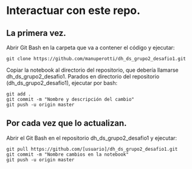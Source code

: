 # Interactuar con este repo.
## La primera vez.
Abrir Git Bash en la carpeta que va a contener el código y ejecutar:
```
git clone https://github.com/manuperotti/dh_ds_grupo2_desafio1.git
```
Copiar la notebook al directorio del repositorio, que debería llamarse dh_ds_grupo2_desafio1. 
Parados en directorio del repositorio (dh_ds_grupo2_desafio1), ejecutar por bash:
```
git add .
git commit -m "Nombre y descripción del cambio"
git push -u origin master
```
## Por cada vez que lo actualizan.
Abrir el Git Bash en el repositorio dh_ds_grupo2_desafio1 y ejecutar:
```
git pull https://github.com/[usuario]/dh_ds_grupo2_desafio1.git
git commit -m "Nombre cambios en la notebook"
git push -u origin master
```

